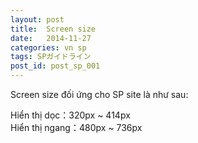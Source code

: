 ```yaml
---
layout: post
title:  Screen size
date:   2014-11-27
categories: vn sp
tags: SPガイドライン
post_id: post_sp_001
---
```

Screen size đối ứng cho SP site là như sau:

Hiển thị dọc：320px ~ 414px  
Hiển thị ngang：480px ~ 736px
